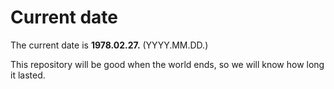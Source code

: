 # Current date

The current date is **1978.02.27.** (YYYY.MM.DD.)

This repository will be good when the world ends, so we will know how long it lasted.